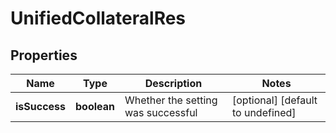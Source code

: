 # UnifiedCollateralRes

## Properties

Name | Type | Description | Notes
------------ | ------------- | ------------- | -------------
**isSuccess** | **boolean** | Whether the setting was successful | [optional] [default to undefined]

